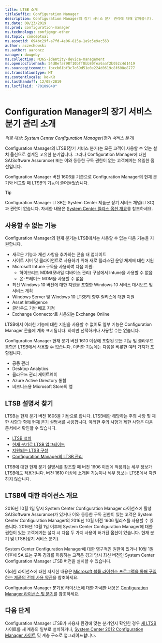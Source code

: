 ```yaml
---
title: LTSB 소개
titleSuffix: Configuration Manager
description: Configuration Manager의 장기 서비스 분기 관리에 대해 알아봅니다.
ms.date: 08/23/2019
ms.prod: configuration-manager
ms.technology: configmgr-other
ms.topic: conceptual
ms.assetid: 694bc29f-a7fd-4e06-815a-1a9c5e9ac563
author: aczechowski
ms.author: aaroncz
manager: dougeby
ms.collection: M365-identity-device-management
ms.openlocfilehash: 54d8efa798f10bff8bb80fea6aaf2b052c4d1419
ms.sourcegitcommit: 1bccb61bf3c7c69d51e0e224d0619c8f608e8777
ms.translationtype: HT
ms.contentlocale: ko-KR
ms.lasthandoff: 12/05/2019
ms.locfileid: "70109848"
---
```

# <a name="introduction-to-the-long-term-servicing-branch-of-configuration-manager"></a>Configuration Manager의 장기 서비스 분기 관리 소개

*적용 대상: System Center Configuration Manager(장기 서비스 분기)*

Configuration Manager의 LTSB(장기 서비스 분기)는 모든 고객이 사용할 수 있는 설치 옵션으로 설계된 고유한 분기입니다. 그러나 Configuration Manager에 대한 SA(Software Assurance) 또는 이와 동등한 구독 권한이 없는 고객에게는 유일한 옵션입니다.

Configuration Manager 버전 1606을 기준으로 Configuration Manager의 현재 분기와 비교할 때 LTSB의 기능이 줄어들었습니다.

> [!TIP]   
> Configuration Manager LTSB는 System Center 제품군 장기 서비스 채널(LTSC)과 관련이 없습니다. 자세한 내용은 [System Center 릴리스 옵션 개요](https://docs.microsoft.com/system-center/ltsc-and-sac-overview)를 참조하세요.

## <a name="features-that-arent-available"></a>사용할 수 없는 기능

Configuration Manager의 현재 분기는 LTSB에서는 사용할 수 없는 다음 기능을 지원합니다.

- 새로운 기능과 개선 사항을 추가하는 콘솔 내 업데이트
- 사이트 서버 및 클라이언트로 사용하기 위해 새로 릴리스된 운영 체제에 대한 지원
- Microsoft Intune 구독을 사용하여 다음 지원:
  - 하이브리드 MDM(모바일 디바이스 관리) 구성에서 Intune을 사용할 수 없음
  - 온-프레미스 MDM을 사용할 수 없음
- 최신 Windows 10 버전에 대한 지원을 포함한 Windows 10 서비스 대시보드 및 서비스 계획  
- Windows Server 및 Windows 10 LTSB의 향후 릴리스에 대한 지원
- Asset Intelligence
- 클라우드 기반 배포 지점
- Exchange Connector로 사용되는 Exchange Online    

LTSB에서 이러한 기능에 대한 지원을 사용할 수 없어도 일부 기능은 Configuration Manager 콘솔에 계속 표시됩니다. 하지만 선택하거나 사용할 수는 없습니다.

Configuration Manager 현재 분기 버전 1610 이상에 포함된 모든 기능 및 클라우드 통합은 LTSB에서 사용할 수 없습니다. 이러한 기능에는 다음을 비롯한 여러 가지가 포함됩니다.<!--SCCMDocs#1823-->

- 공동 관리
- Desktop Analytics
- 클라우드 관리 게이트웨이
- Azure Active Directory 통합
- 비즈니스용 Microsoft Store의 앱

## <a name="find-ltsb-documentation"></a>LTSB 설명서 찾기

LTSB는 현재 분기 버전 1606을 기반으로 합니다. LTSB에만 해당하는 주의 사항 및 제한 사항과 함께 [현재 분기 설명서](https://docs.microsoft.com/sccm/)를 사용합니다. 이러한 주의 사항과 제한 사항은 다음 문서에서 확인할 수 있습니다.

- [LTSB 설치](install-the-ltsb.md)
- [현재 분기로 LTSB 업그레이드](convert-to-current-branch.md)
- [지원되는 LTSB 구성](supported-configurations-for-ltsb.md)
- [Configuration Manager의 LTSB 관리](manage-the-ltsb.md)

LTSB에 대한 현재 분기 설명서를 참조할 때 버전 1606 이전에 적용되는 세부 정보가 LTSB에도 적용됩니다. 버전 1610 이상에 소개된 기능이나 세부 정보는 LTSB에서 지원하지 않습니다.

## <a name="licensing-overview-for-the-ltsb"></a>LTSB에 대한 라이선스 개요   

2016년 10월 1일 당시 System Center Configuration Manager 라이선스에 활성 SA(Software Assurance)가 있거나 이와 동등한 구독 권한이 있는 고객은 System Center Configuration Manager의 2016년 10월 버전 1606 릴리스를 사용할 수 있습니다. 2016년 10월 1일 이후에 System Center Configuration Manager에 대한 권한이 있는 고객에게는 설치 시 다음 두 가지 사용이 허가된 옵션이 있습니다. 현재 분기 및 LTSB(장기 서비스 분기).

System Center Configuration Manager에 대한 영구적인 권한이 있거나 10월 1일 이후에 SA 또는 구독 경과를 허용하는 고객은 경과 당시 최신 버전인 System Center Configuration Manager LTSB 버전을 설치할 수 있습니다.

이러한 라이선스에 대한 자세한 내용은 [Microsoft 볼륨 라이선스 프로그램을 통해 구입하는 제품의 전체 사용 약관](https://go.microsoft.com/fwlink/?LinkId=800052)을 참조하세요.

Configuration Manager 분기용 라이선스에 대한 자세한 내용은 [Configuration Manager 라이선스 및 분기](learn-more-editions.md)를 참조하세요.

## <a name="next-steps"></a>다음 단계

Configuration Manager LTSB가 사용자 환경에 맞는 분기인지 확인한 경우 [새 LTSB](/sccm/core/understand/install-the-ltsb#install-a-new-site) 사이트를 새 계층의 일부로 설치하거나, [System Center 2012 Configuration Manager 사이트](/sccm/core/understand/install-the-ltsb#upgrade-from-system-center-2012-configuration-manager) 및 계층 구조로 업그레이드합니다.
